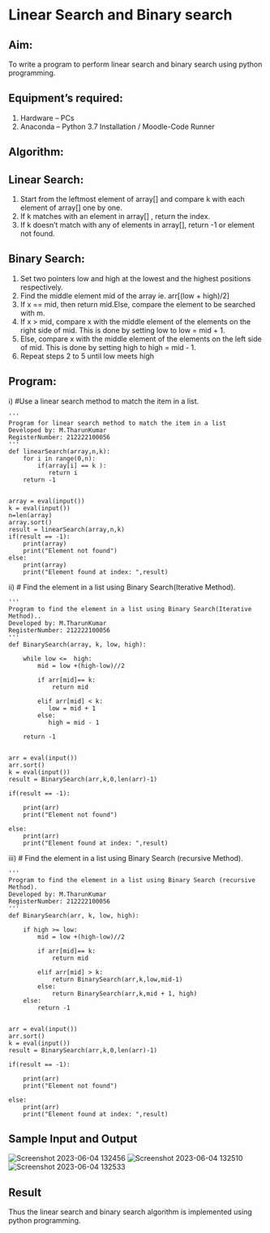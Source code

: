 # Linear Search and Binary search
## Aim:
To write a program to perform linear search and binary search using python programming.
## Equipment’s required:
1.	Hardware – PCs
2.	Anaconda – Python 3.7 Installation / Moodle-Code Runner
## Algorithm:
## Linear Search:
1.	Start from the leftmost element of array[] and compare k with each element of array[] one by one.
2.	If k matches with an element in array[] , return the index.
3.	If k doesn’t match with any of elements in array[], return -1 or element not found.
## Binary Search:
1.	Set two pointers low and high at the lowest and the highest positions respectively.
2.	Find the middle element mid of the array ie. arr[(low + high)/2]
3.	If x == mid, then return mid.Else, compare the element to be searched with m.
4.	If x > mid, compare x with the middle element of the elements on the right side of mid. This is done by setting low to low = mid + 1.
5.	Else, compare x with the middle element of the elements on the left side of mid. This is done by setting high to high = mid - 1.
6.	Repeat steps 2 to 5 until low meets high
## Program:
i)	#Use a linear search method to match the item in a list.
```
''' 
Program for linear search method to match the item in a list
Developed by: M.TharunKumar
RegisterNumber: 212222100056
'''
def linearSearch(array,n,k):
    for i in range(0,n):
        if(array[i] == k ):
           return i
    return -1
          
    
array = eval(input())
k = eval(input())
n=len(array)
array.sort()
result = linearSearch(array,n,k)
if(result == -1):
    print(array)
    print("Element not found")
else:
    print(array)
    print("Element found at index: ",result)
```
ii)	# Find the element in a list using Binary Search(Iterative Method).
```
''' 
Program to find the element in a list using Binary Search(Iterative Method)..
Developed by: M.TharunKumar
RegisterNumber: 212222100056
'''
def BinarySearch(array, k, low, high):
    
    while low <=  high:
        mid = low +(high-low)//2
        
        if arr[mid]== k:
            return mid
            
        elif arr[mid] < k:
           low = mid + 1
        else:
           high = mid - 1
   
    return -1    
    
    
arr = eval(input())
arr.sort()
k = eval(input())
result = BinarySearch(arr,k,0,len(arr)-1)

if(result == -1):
    
    print(arr)
    print("Element not found")

else:                                                                           
    print(arr)
    print("Element found at index: ",result)
```
iii)	# Find the element in a list using Binary Search (recursive Method).
```
''' 
Program to find the element in a list using Binary Search (recursive Method).
Developed by: M.TharunKumar
RegisterNumber: 212222100056
'''
def BinarySearch(arr, k, low, high):
    
    if high >= low:
        mid = low +(high-low)//2
        
        if arr[mid]== k:
            return mid
            
        elif arr[mid] > k:
            return BinarySearch(arr,k,low,mid-1)
        else:
            return BinarySearch(arr,k,mid + 1, high)
    else:
        return -1    
    
    
arr = eval(input())
arr.sort()
k = eval(input())
result = BinarySearch(arr,k,0,len(arr)-1)

if(result == -1):
    
    print(arr)
    print("Element not found")

else:
    print(arr)
    print("Element found at index: ",result)
```
## Sample Input and Output
![Screenshot 2023-06-04 132456](https://github.com/25tharunkumar/Search-Algorithm/assets/123470785/7915e95b-830b-43e3-a16f-b2809b0c9267)
![Screenshot 2023-06-04 132510](https://github.com/25tharunkumar/Search-Algorithm/assets/123470785/900aa619-a7a8-4dfb-8e19-a76a188a2fbf)
![Screenshot 2023-06-04 132533](https://github.com/25tharunkumar/Search-Algorithm/assets/123470785/2b0bca22-eaee-4144-ab89-1d87256032e6)
## Result
Thus the linear search and binary search algorithm is implemented using python programming.
